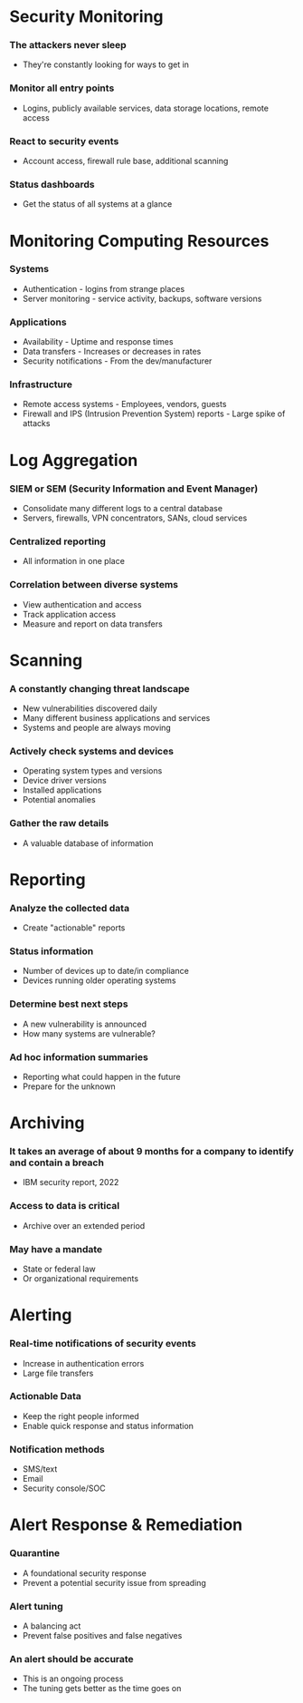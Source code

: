 # Security Monitoring
### The attackers never sleep
- They're constantly looking for ways to get in
### Monitor all entry points
- Logins, publicly available services, data storage locations, remote access
### React to security events
- Account access, firewall rule base, additional scanning
### Status dashboards
- Get the status of all systems at a glance
# Monitoring Computing Resources
### Systems
- Authentication - logins from strange places
- Server monitoring - service activity, backups, software versions
### Applications
- Availability - Uptime and response times
- Data transfers - Increases or decreases in rates
- Security notifications - From the dev/manufacturer
### Infrastructure
- Remote access systems - Employees, vendors, guests
- Firewall and IPS (Intrusion Prevention System) reports - Large spike of attacks
# Log Aggregation
### SIEM or SEM (Security Information and Event Manager)
- Consolidate many different logs to a central database
- Servers, firewalls, VPN concentrators, SANs, cloud services
### Centralized reporting
- All information in one place
### Correlation between diverse systems
- View authentication and access
- Track application access
- Measure and report on data transfers
# Scanning
### A constantly changing threat landscape
- New vulnerabilities discovered daily
- Many different business applications and services
- Systems and people are always moving
### Actively check systems and devices
- Operating system types and versions
- Device driver versions
- Installed applications
- Potential anomalies
### Gather the raw details
- A valuable database of information
# Reporting
### Analyze the collected data
- Create "actionable" reports
### Status information
- Number of devices up to date/in compliance
- Devices running older operating systems
### Determine best next steps
- A new vulnerability is announced
- How many systems are vulnerable?
### Ad hoc information summaries
- Reporting what could happen in the future
- Prepare for the unknown
# Archiving
### It takes an average of about 9 months for a company to identify and contain a breach
- IBM security report, 2022
### Access to data is critical
- Archive over an extended period
### May have a mandate
- State or federal law
- Or organizational requirements
# Alerting
### Real-time notifications of security events
- Increase in authentication errors
- Large file transfers
### Actionable Data
- Keep the right people informed
- Enable quick response and status information
### Notification methods
- SMS/text
- Email
- Security console/SOC
# Alert Response & Remediation
### Quarantine
- A foundational security response
- Prevent a potential security issue from spreading
### Alert tuning
- A balancing act
- Prevent false positives and false negatives
### An alert should be accurate
- This is an ongoing process
- The tuning gets better as the time goes on